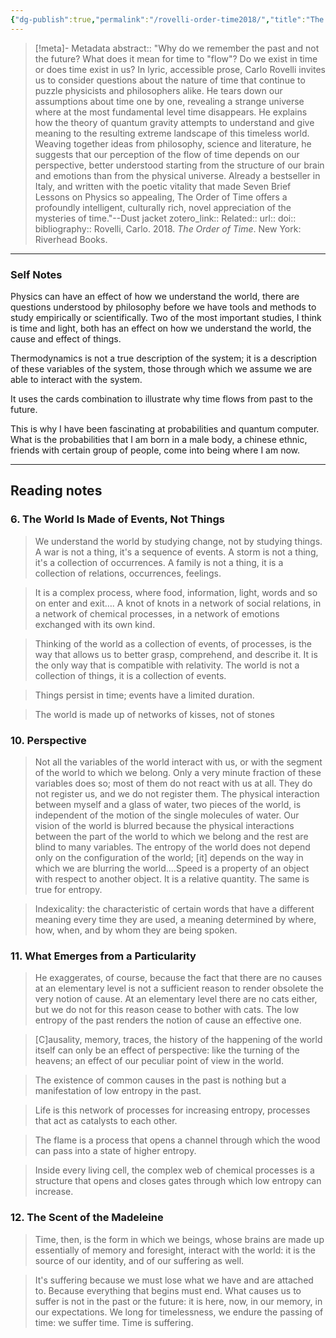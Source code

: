 ```yaml
---
{"dg-publish":true,"permalink":"/rovelli-order-time2018/","title":"The order of time","tags":["Source"]}
---
```



> [!meta]- Metadata
> abstract:: "Why do we remember the past and not the future? What does it mean for time to "flow"? Do we exist in time or does time exist in us? In lyric, accessible prose, Carlo Rovelli invites us to consider questions about the nature of time that continue to puzzle physicists and philosophers alike. He tears down our assumptions about time one by one, revealing a strange universe where at the most fundamental level time disappears. He explains how the theory of quantum gravity attempts to understand and give meaning to the resulting extreme landscape of this timeless world. Weaving together ideas from philosophy, science and literature, he suggests that our perception of the flow of time depends on our perspective, better understood starting from the structure of our brain and emotions than from the physical universe. Already a bestseller in Italy, and written with the poetic vitality that made Seven Brief Lessons on Physics so appealing, The Order of Time offers a profoundly intelligent, culturally rich, novel appreciation of the mysteries of time."--Dust jacket
> zotero_link:: 
> Related:: 
> url:: 
> doi:: 
> bibliography:: Rovelli, Carlo. 2018. _The Order of Time_. New York: Riverhead Books.

---
### Self Notes


Physics can have an effect of how we understand the world, there are questions understood by philosophy before we have tools and methods to study empirically or scientifically. Two of the most important studies, I think is time and light, both has an effect on how we understand the world, the cause and effect of things. 

Thermodynamics is not a true description of the system; it is a description of these variables of the system, those through which we assume we are able to interact with the system.

It uses the cards combination to illustrate why time flows from past to the future. 

This is why I have been fascinating at probabilities and quantum computer. What is the probabilities that I am born in a male body, a chinese ethnic, friends with certain group of people, come into being where I am now. 



---

## Reading notes


### 6. The World Is Made of Events, Not Things

>We understand the world by studying change, not by studying things. A war is not a thing, it's a sequence of events. A storm is not a thing, it's a collection of occurrences. A family is not a thing, it is a collection of relations, occurrences, feelings.

> It is a complex process, where food, information, light, words and so on enter and exit…. A knot of knots in a network of social relations, in a network of chemical processes, in a network of emotions exchanged with its own kind.

>Thinking of the world as a collection of events, of processes, is the way that allows us to better grasp, comprehend, and describe it. It is the only way that is compatible with relativity. The world is not a collection of things, it is a collection of events.

>Things persist in time; events have a limited duration.

>The world is made up of networks of kisses, not of stones
### 10. Perspective

> Not all the variables of the world interact with us, or with the segment of the world to which we belong. Only a very minute fraction of these variables does so; most of them do not react with us at all. They do not register us, and we do not register them. The physical interaction between myself and a glass of water, two pieces of the world, is independent of the motion of the single molecules of water. Our vision of the world is blurred because the physical interactions between the part of the world to which we belong and the rest are blind to many variables. The entropy of the world does not depend only on the configuration of the world; [it] depends on the way in which we are blurring the world....Speed is a property of an object with respect to another object. It is a relative quantity. The same is true for entropy.

>Indexicality: the characteristic of certain words that have a different meaning every time they are used, a meaning determined by where, how, when, and by whom they are being spoken.

### 11. What Emerges from a Particularity

> He exaggerates, of course, because the fact that there are no causes at an elementary level is not a sufficient reason to render obsolete the very notion of cause. At an elementary level there are no cats either, but we do not for this reason cease to bother with cats. The low entropy of the past renders the notion of cause an effective one.

> [C]ausality, memory, traces, the history of the happening of the world itself can only be an effect of perspective: like the turning of the heavens; an effect of our peculiar point of view in the world.

> The existence of common causes in the past is nothing but a manifestation of low entropy in the past.

> Life is this network of processes for increasing entropy, processes that act as catalysts to each other.

> The flame is a process that opens a channel through which the wood can pass into a state of higher entropy.

> Inside every living cell, the complex web of chemical processes is a structure that opens and closes gates through which low entropy can increase.

### 12. The Scent of the Madeleine

> Time, then, is the form in which we beings, whose brains are made up essentially of memory and foresight, interact with the world: it is the source of our identity, and of our suffering as well.

> It's suffering because we must lose what we have and are attached to. Because everything that begins must end. What causes us to suffer is not in the past or the future: it is here, now, in our memory, in our expectations. We long for timelessness, we endure the passing of time: we suffer time. Time is suffering.




